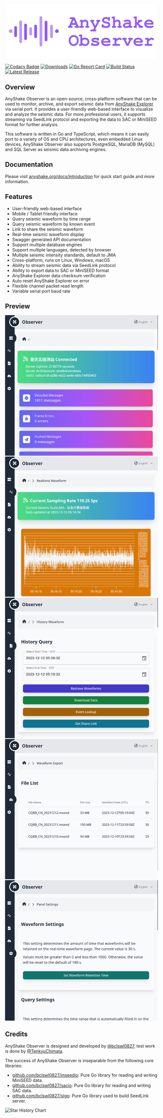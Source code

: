 <p align="center">
  <img src="https://raw.githubusercontent.com/anyshake/logotype/master/banner_observer.png" width="500" alt="banner" />
</p>

[![Codacy Badge](https://app.codacy.com/project/badge/Grade/7b75168a5b03403987122835d74bb448)](https://app.codacy.com/gh/anyshake/observer/dashboard)
[![Downloads](https://img.shields.io/github/downloads/anyshake/observer/total.svg)](https://github.com/anyshake/observer/releases/latest)
[![Go Report Card](https://goreportcard.com/badge/github.com/anyshake/observer)](https://goreportcard.com/report/github.com/anyshake/observer)
[![Build Status](https://github.com/anyshake/observer/actions/workflows/release.yml/badge.svg)](https://github.com/anyshake/observer/actions/workflows/release.yml)
[![Latest Release](https://img.shields.io/github/release/anyshake/observer.svg)](https://github.com/anyshake/observer/releases/latest)

## Overview

AnyShake Observer is an open-source, cross-platform software that can be used to monitor, archive, and export seismic data from [AnyShake Explorer](https://github.com/anyshake/explorer) via serial port. It provides a user-friendly web-based interface to visualize and analyze the seismic data. For more professional users, it supports streaming via SeedLink protocol and exporting the data to SAC or MiniSEED format for further analysis.

This software is written in Go and TypeScript, which means it can easily port to a variety of OS and CPU architectures, even embedded Linux devices, AnyShake Observer also supports PostgreSQL, MariaDB (MySQL) and SQL Server as seismic data archiving engines.

## Documentation

Please visit [anyshake.org/docs/introduction](https://anyshake.org/docs/introduction) for quick start guide and more information.

## Features

- User-friendly web-based interface
- Mobile / Tablet friendly interface
- Query seismic waveform by time range
- Query seismic waveform by known event
- Link to share the seismic waveform
- Real-time seismic waveform display
- Swagger generated API documentation
- Support multiple database engines
- Support multiple languages, detected by browser
- Multiple seismic intensity standards, default to JMA
- Cross-platform, runs on Linux, Windows, macOS
- Ability to stream seismic data via SeedLink protocol
- Ability to export data to SAC or MiniSEED format
- AnyShake Explorer data checksum verification
- Auto reset AnyShake Explorer on error
- Flexible channel packet read length
- Variable serial port baud rate

## Preview

![Preview - Home](https://raw.githubusercontent.com/anyshake/logotype/master/preview_home.gif)
![Preview - Realtime](https://raw.githubusercontent.com/anyshake/logotype/master/preview_realtime.gif)
![Preview - History](https://raw.githubusercontent.com/anyshake/logotype/master/preview_history.gif)
![Preview - Export](https://raw.githubusercontent.com/anyshake/logotype/master/preview_export.gif)
![Preview - Settings](https://raw.githubusercontent.com/anyshake/logotype/master/preview_setting.gif)

## Credits

AnyShake Observer is designed and developed by [@bclswl0827](https://github.com/bclswl0827), test work is done by [@TenkyuChimata](https://github.com/TenkyuChimata).

The success of AnyShake Observer is inseparable from the following core libraries:

- [github.com/bclswl0827/mseedio](https://github.com/bclswl0827/mseedio): Pure Go library for reading and writing MiniSEED data.
- [github.com/bclswl0827/sacio](https://github.com/bclswl0827/sacio): Pure Go library for reading and writing SAC data.
- [github.com/bclswl0827/slgo](https://github.com/bclswl0827/slgo): Pure Go library used to build SeedLink server.

![Star History Chart](https://api.star-history.com/svg?repos=anyshake/observer&type=Date)
